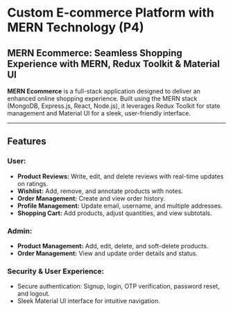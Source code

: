 # Custom E-commerce Platform with MERN Technology (P4)  

## MERN Ecommerce: Seamless Shopping Experience with MERN, Redux Toolkit & Material UI  

**MERN Ecommerce** is a full-stack application designed to deliver an enhanced online shopping experience. Built using the MERN stack (MongoDB, Express.js, React, Node.js), it leverages Redux Toolkit for state management and Material UI for a sleek, user-friendly interface.  

---

## Features  

### **User:**  
- **Product Reviews:** Write, edit, and delete reviews with real-time updates on ratings.  
- **Wishlist:** Add, remove, and annotate products with notes.  
- **Order Management:** Create and view order history.  
- **Profile Management:** Update email, username, and multiple addresses.  
- **Shopping Cart:** Add products, adjust quantities, and view subtotals.  

### **Admin:**  
- **Product Management:** Add, edit, delete, and soft-delete products.  
- **Order Management:** View and update order details and status.  

### **Security & User Experience:**  
- Secure authentication: Signup, login, OTP verification, password reset, and logout.  
- Sleek Material UI interface for intuitive navigation.  


